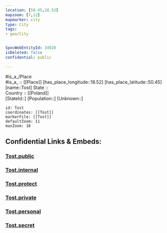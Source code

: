 ```yaml
---
location: [50.45,18.52] 
mapzoom: [7,12] 
mapmarker: city 
type: City
tags:
- geo/City


SpocWebEntityId: 34928
isDeleted: false
confidential: public

---
```

#is_a_/Place  
#is_a_ :: [[Place]] 
[has_place_longitude::18.52] 
[has_place_latitude::50.45] 
[name::Tost] 
State ::  
Country :: [[Poland]]  
[StateId::] 
[Population::] 
[Unknown::] 


```leaflet
id: Tost
coordinates: [[Tost]] 
markerFile: [[Tost]] 
defaultZoom: 11 
maxZoom: 18
```


## Confidential Links & Embeds: 

### [Tost.public](/_public/\Earth\Continent\Europe\Europe~East\Poland\Provinces~Poland\Silesian\CityTost.public.md) 

### [Tost.internal](/_internal/\Earth\Continent\Europe\Europe~East\Poland\Provinces~Poland\Silesian\CityTost.internal.md) 

### [Tost.protect](/_protect/\Earth\Continent\Europe\Europe~East\Poland\Provinces~Poland\Silesian\CityTost.protect.md) 

### [Tost.private](/_private/\Earth\Continent\Europe\Europe~East\Poland\Provinces~Poland\Silesian\CityTost.private.md) 

### [Tost.personal](/_personal/\Earth\Continent\Europe\Europe~East\Poland\Provinces~Poland\Silesian\CityTost.personal.md) 

### [Tost.secret](/_secret/\Earth\Continent\Europe\Europe~East\Poland\Provinces~Poland\Silesian\CityTost.secret.md)

